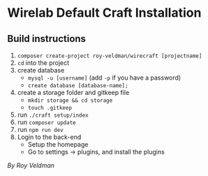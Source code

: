 # Wirelab Default Craft Installation

## Build instructions
1. `composer create-project roy-veldman/wirecraft [projectname]`
2. `cd` into the project
3. create database
   - `mysql -u [username]` (add `-p` if you have a password)
   - `create database [database-name];`
4. create a storage folder and gitkeep file
   - `mkdir storage && cd storage`
   - `touch .gitkeep`
5. run `./craft setup/index`
6. run `composer update`
7. run `npm run dev`
8. Login to the back-end
   - Setup the homepage
   - Go to settings -> plugins, and install the plugins

_By Roy Veldman_